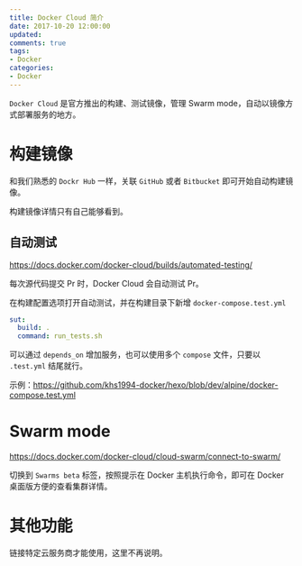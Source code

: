 ```yaml
---
title: Docker Cloud 简介
date: 2017-10-20 12:00:00
updated:
comments: true
tags:
- Docker
categories:
- Docker
---
```


`Docker Cloud` 是官方推出的构建、测试镜像，管理 Swarm mode，自动以镜像方式部署服务的地方。

<!--more-->

# 构建镜像

和我们熟悉的 `Dockr Hub` 一样，关联 `GitHub` 或者 `Bitbucket` 即可开始自动构建镜像。

构建镜像详情只有自己能够看到。

## 自动测试

https://docs.docker.com/docker-cloud/builds/automated-testing/

每次源代码提交 Pr 时，Docker Cloud 会自动测试 Pr。

在构建配置选项打开自动测试，并在构建目录下新增 `docker-compose.test.yml`

```yaml
sut:
  build: .
  command: run_tests.sh
```

可以通过 `depends_on` 增加服务，也可以使用多个 `compose` 文件，只要以 `.test.yml` 结尾就行。

示例：https://github.com/khs1994-docker/hexo/blob/dev/alpine/docker-compose.test.yml

# Swarm mode

https://docs.docker.com/docker-cloud/cloud-swarm/connect-to-swarm/

切换到 `Swarms beta` 标签，按照提示在 Docker 主机执行命令，即可在 Docker 桌面版方便的查看集群详情。

# 其他功能

链接特定云服务商才能使用，这里不再说明。
